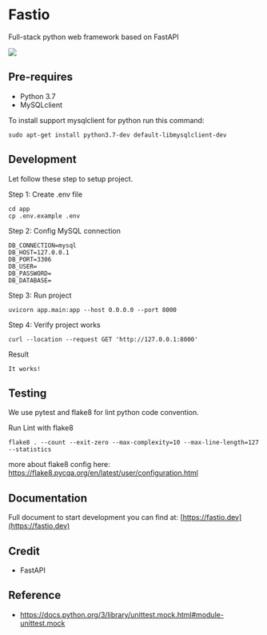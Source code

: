 # Fastio

Full-stack python web framework based on FastAPI

![](https://github.com/FastioPython/standard/actions/workflows/test-python-app.yml/badge.svg?branch=main)

## Pre-requires

- Python 3.7
- MySQLclient

To install support mysqlclient for python run this command:

```shell
sudo apt-get install python3.7-dev default-libmysqlclient-dev
```

## Development

Let follow these step to setup project.

Step 1: Create .env file

```shell
cd app
cp .env.example .env
```

Step 2: Config MySQL connection

```text
DB_CONNECTION=mysql
DB_HOST=127.0.0.1
DB_PORT=3306
DB_USER=
DB_PASSWORD=
DB_DATABASE=
```

Step 3: Run project

```shell
uvicorn app.main:app --host 0.0.0.0 --port 8000
```

Step 4: Verify project works 

```shell
curl --location --request GET 'http://127.0.0.1:8000'
```

Result

```text
It works!
```

## Testing

We use pytest and flake8 for lint python code convention.

Run Lint with flake8

```shell
flake8 . --count --exit-zero --max-complexity=10 --max-line-length=127 --statistics
```

more about flake8 config here: https://flake8.pycqa.org/en/latest/user/configuration.html

## Documentation

Full document to start development you can find at: [https://fastio.dev](https://fastio.dev)

## Credit

- FastAPI

## Reference

- https://docs.python.org/3/library/unittest.mock.html#module-unittest.mock
